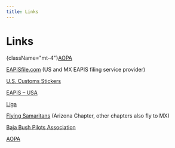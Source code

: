 ```yaml
---
title: Links
---
```

# Links

{className="mt-4"}[AOPA](http://www.aopa.org/Flight-Planning/Mexico)

[EAPISfile.com](https://www.eapisfile.com) (US and MX EAPIS filing service provider)

[U.S. Customs Stickers](https://dtops.cbp.dhs.gov)

[EAPIS – USA](https://eapis.cbp.dhs.gov)

[Liga](https://www.ligainternational.org/web/Liga/default.asp)

[Flying Samaritans](http://www.flyingsamaritans.com)  (Arizona Chapter, other chapters also fly to MX)

[Baja Bush Pilots Association](http://www.bajabushpilots.com)

[AOPA](https://www.aopa.org/-/media/files/aopa/home/go-flying/cross-border-flying_v8.pdf)
